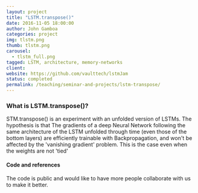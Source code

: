 ```yaml
---
layout: project
title: "LSTM.transpose()"
date: 2016-11-05 18:00:00
author: John Gamboa
categories: project
img: tlstm.png
thumb: tlstm.png
carousel:
  - tlstm_full.png
tagged: LSTM, architecture, memory-networks
client:
website: https://github.com/vaulttech/lstmJam
status: completed
permalink: /teaching/seminar-and-projects/lstm-transpose/
---
```


### What is LSTM.transpose()?

STM.transpose() is an experiment with an unfolded version of LSTMs. The hypothesis is that The gradients of a deep Neural Network following the same architecture of the LSTM unfolded through time (even those of the bottom layers) are efficiently trainable with Backpropagation, and won't be affected by the 'vanishing gradient' problem. This is the case even when the weights are not 'tied'

#### Code and references

The code is public and would like to have more people collaborate with us to make it better.
